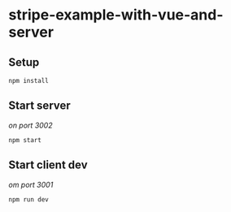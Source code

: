 # stripe-example-with-vue-and-server

## Setup
```
npm install
```

## Start server
_on port 3002_
```
npm start
```

## Start client dev
_om port 3001_
```
npm run dev
```

